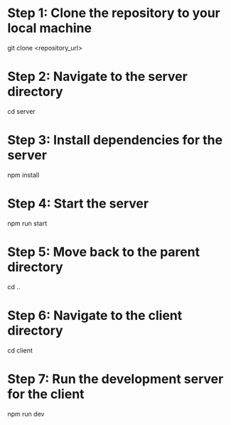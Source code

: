 # Step 1: Clone the repository to your local machine
git clone <repository_url>

# Step 2: Navigate to the server directory
cd server

# Step 3: Install dependencies for the server
npm install

# Step 4: Start the server
npm run start

# Step 5: Move back to the parent directory
cd ..

# Step 6: Navigate to the client directory
cd client

# Step 7: Run the development server for the client
npm run dev
